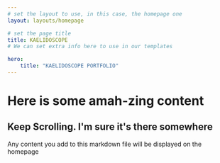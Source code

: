 ```yaml
---
# set the layout to use, in this case, the homepage one
layout: layouts/homepage

# set the page title
title: KAELIDOSCOPE
# We can set extra info here to use in our templates

hero:
    title: "KAELIDOSCOPE PORTFOLIO"
---
```



# Here is some amah-zing content

## Keep Scrolling. I'm sure it's there somewhere

Any content you add to this markdown file will be displayed on the homepage 